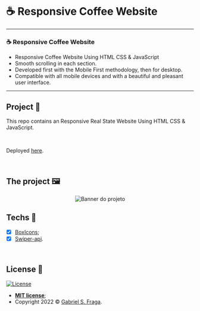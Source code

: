 # ☕ Responsive Coffee Website
---
### ☕ Responsive Coffee Website

- Responsive Coffee Website Using HTML CSS & JavaScript
- Smooth scrolling in each section.
- Developed first with the Mobile First methodology, then for desktop.
- Compatible with all mobile devices and with a beautiful and pleasant user interface.

---

## Project :star2:

This repo contains an  Responsive Real State Website Using HTML CSS & JavaScript.

<br>

Deployed [here](https://le-deux-magots-cafe.netlify.app/).

<br>

## The project 🖼️

<p align="center">
  <img src="https://i.imgur.com/Uy1J37o.png" alt="Banner do projeto"/>
</p>

## Techs :rocket:
- [x] [BoxIcons](https://boxicons.com/);
- [x] [Swiper-api](https://swiperjs.com/swiper-api).

<br>

## License :memo:

[![License](http://img.shields.io/:license-mit-green.svg?style=flat-square)](http://badges.mit-license.org)

- **[MIT license](https://github.com/GabrielFraga962/Website_Cafe_Using_HTML_CSS_JavaScript/blob/main/LICENSE)**;
- Copyright 2022 © <a href="https://github.com/GabrielFraga962" target="_blank">Gabriel S. Fraga</a>.


